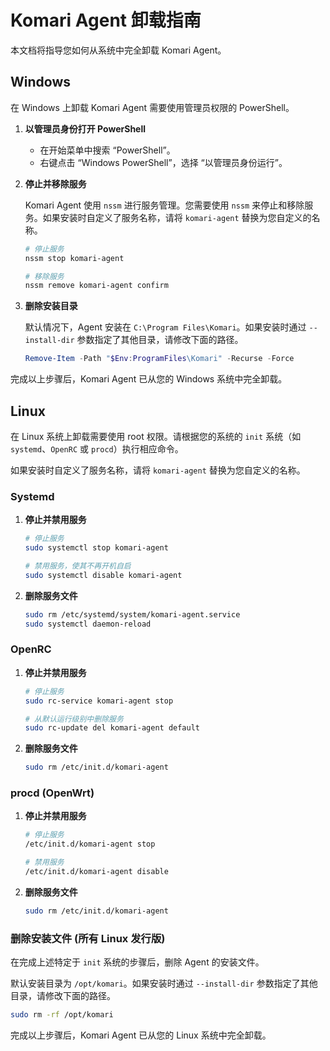 # Komari Agent 卸载指南

本文档将指导您如何从系统中完全卸载 Komari Agent。

## Windows

在 Windows 上卸载 Komari Agent 需要使用管理员权限的 PowerShell。

1.  **以管理员身份打开 PowerShell**

    -   在开始菜单中搜索 “PowerShell”。
    -   右键点击 “Windows PowerShell”，选择 “以管理员身份运行”。

2.  **停止并移除服务**

    Komari Agent 使用 `nssm` 进行服务管理。您需要使用 `nssm` 来停止和移除服务。如果安装时自定义了服务名称，请将 `komari-agent` 替换为您自定义的名称。

    ```powershell
    # 停止服务
    nssm stop komari-agent

    # 移除服务
    nssm remove komari-agent confirm
    ```

3.  **删除安装目录**

    默认情况下，Agent 安装在 `C:\Program Files\Komari`。如果安装时通过 `--install-dir` 参数指定了其他目录，请修改下面的路径。

    ```powershell
    Remove-Item -Path "$Env:ProgramFiles\Komari" -Recurse -Force
    ```

完成以上步骤后，Komari Agent 已从您的 Windows 系统中完全卸载。

## Linux

在 Linux 系统上卸载需要使用 root 权限。请根据您的系统的 `init` 系统（如 `systemd`、`OpenRC` 或 `procd`）执行相应命令。

如果安装时自定义了服务名称，请将 `komari-agent` 替换为您自定义的名称。

### Systemd

1.  **停止并禁用服务**

    ```bash
    # 停止服务
    sudo systemctl stop komari-agent

    # 禁用服务，使其不再开机自启
    sudo systemctl disable komari-agent
    ```

2.  **删除服务文件**

    ```bash
    sudo rm /etc/systemd/system/komari-agent.service
    sudo systemctl daemon-reload
    ```

### OpenRC

1.  **停止并禁用服务**

    ```bash
    # 停止服务
    sudo rc-service komari-agent stop

    # 从默认运行级别中删除服务
    sudo rc-update del komari-agent default
    ```

2.  **删除服务文件**

    ```bash
    sudo rm /etc/init.d/komari-agent
    ```

### procd (OpenWrt)

1.  **停止并禁用服务**

    ```bash
    # 停止服务
    /etc/init.d/komari-agent stop

    # 禁用服务
    /etc/init.d/komari-agent disable
    ```

2.  **删除服务文件**

    ```bash
    sudo rm /etc/init.d/komari-agent
    ```

### 删除安装文件 (所有 Linux 发行版)

在完成上述特定于 `init` 系统的步骤后，删除 Agent 的安装文件。

默认安装目录为 `/opt/komari`。如果安装时通过 `--install-dir` 参数指定了其他目录，请修改下面的路径。

```bash
sudo rm -rf /opt/komari
```

完成以上步骤后，Komari Agent 已从您的 Linux 系统中完全卸载。
